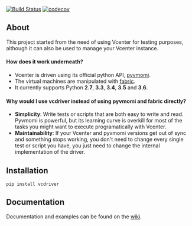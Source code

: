 [![Build Status](https://travis-ci.org/Lantero/vcdriver.svg?branch=master)](https://travis-ci.org/Lantero/vcdriver) [![codecov](https://codecov.io/gh/Lantero/vcdriver/branch/master/graph/badge.svg)](https://codecov.io/gh/Lantero/vcdriver)

## About
This project started from the need of using Vcenter for testing purposes, 
although it can also be used to manage your Vcenter instance.

#### How does it work underneath?
- Vcenter is driven using its official python API, [pyvmomi](https://github.com/vmware/pyvmomi).
- The virtual machines are manipulated with [fabric](https://github.com/fabric/fabric).
- It currently supports Python **2.7**, **3.3**, **3.4**, **3.5** and **3.6**.

#### Why would I use vcdriver instead of using pyvmomi and fabric directly?
- **Simplicity**: Write tests or scripts that are both easy to write and read. Pyvmomi is powerful, but its learning curve
is overkill for most of the tasks you might want to execute programatically with Vcenter.
- **Maintainability**: If your Vcenter and pyvmomi versions get out of sync and something stops working,
you don't need to change every single test or script you have, you just need to change the internal implementation of the driver.

## Installation
`pip install vcdriver`

## Documentation
Documentation and examples can be found on the [wiki](https://github.com/Lantero/vcdriver/wiki).


